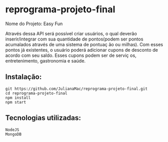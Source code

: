# reprograma-projeto-final

Nome do Projeto: Easy Fun

Através dessa API será possível criar usuários, o qual deverão inserir/integrar com sua quantidade de pontos(podem ser pontos acumalados através de uma sistema de pontuaç
ão ou milhas). Com esses pontos já existentes, o usuário poderá adicionar cupons de desconto de acordo com seu saldo. Esses cupons podem ser de serviç
os, entretenimento, gastronomia e saúde.

## Instalação:

```
git https://github.com/JulianaMac/reprograma-projeto-final.git
cd reprograma-projeto-final
npm install
npm start

```
## Tecnologias utilizadas:
```
NodeJS
MongoDB 

```
